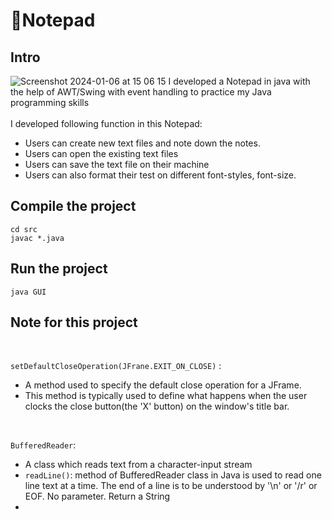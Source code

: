 # :page_facing_up:Notepad
## Intro
![Screenshot 2024-01-06 at 15 06 15](https://github.com/yixin1230/Notepad/assets/100164159/dc0823e4-d4bc-4378-83f8-f220b33ab15e)
I developed a Notepad in java with the help of AWT/Swing with event handling to practice my Java programming skills<br>
<br>
I developed following function in this Notepad:
- Users can create new text files and note down the notes.
- Users can open the existing text files
- Users can save the text file on their machine
- Users can also format their test on different font-styles, font-size.

## Compile the project
```
cd src
javac *.java
```
## Run the project
```
java GUI
```
## Note for this project
<br>

```setDefaultCloseOperation(JFrane.EXIT_ON_CLOSE)``` :
- A method used to specify the default close operation for a JFrame.
- This method is typically used to define what happens when the user clocks the close button(the 'X' button) on the window's title bar.
<br>

```BufferedReader```:
- A class which reads text from a character-input stream
  <br>
- ```readLine()```: method of BufferedReader class in Java is used to read one line text at a time. The end of a line is to be understood by '\n' or '/r' or EOF. No parameter. Return a String
- 
